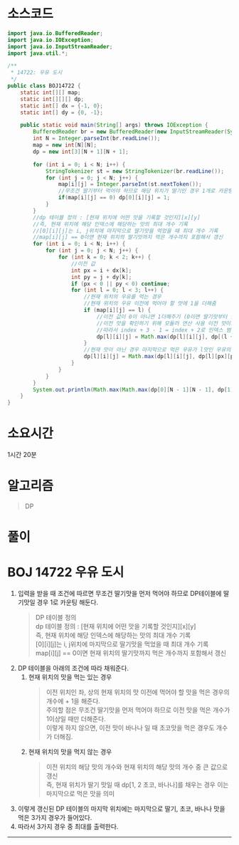 # 소스코드

```Java
import java.io.BufferedReader;
import java.io.IOException;
import java.io.InputStreamReader;
import java.util.*;

/**
 * 14722: 우유 도시
 */
public class BOJ14722 {
    static int[][] map;
    static int[][][] dp;
    static int[] dx = {-1, 0};
    static int[] dy = {0, -1};

    public static void main(String[] args) throws IOException {
        BufferedReader br = new BufferedReader(new InputStreamReader(System.in));
        int N = Integer.parseInt(br.readLine());
        map = new int[N][N];
        dp = new int[3][N + 1][N + 1];

        for (int i = 0; i < N; i++) {
            StringTokenizer st = new StringTokenizer(br.readLine());
            for (int j = 0; j < N; j++) {
                map[i][j] = Integer.parseInt(st.nextToken());
                //무조건 딸기부터 먹어야 하므로 해당 위치가 딸기인 경우 1개로 카운팅 해둔다.
                if(map[i][j] == 0) dp[0][i][j] = 1;
            }
        }
        //dp 테이블 정의 : [현재 위치에 어떤 맛을 기록할 것인지][x][y]
        //즉, 현재 위치에 해당 인덱스에 해당하는 맛의 최대 개수 기록
        //[0][i][j]는 i, j위치에 마지막으로 딸기맛을 먹었을 때 최대 개수 기록
        //map[i][j] == 0이면 현재 위치의 딸기맛까지 먹은 개수까지 포함해서 갱신
        for (int i = 0; i < N; i++) {
            for (int j = 0; j < N; j++) {
                for (int k = 0; k < 2; k++) {
                    //이전 값
                    int px = i + dx[k];
                    int py = j + dy[k];
                    if (px < 0 || py < 0) continue;
                    for (int l = 0; l < 3; l++) {
                        //현재 위치의 우유를 먹는 경우
                        //현재 위치의 우유 이전에 먹어야 할 맛에 1을 더해줌
                        if (map[i][j] == l) {
                            //이전 값이 0이 아니면 1더해주기 (0이면 딸기맛부터 안먹고왔음)
                            //이전 맛을 확인하기 위해 모듈러 연산 사용 이전 맛이기 때문에 0의 경우 2를 확인해야함
                            //따라서 index + 3 - 1 = index + 2로 인덱스 범위 내에 넣어주기
                            dp[l][i][j] = Math.max(dp[l][i][j], dp[(l + 2) % 3][px][py] + (dp[(l + 2) % 3][px][py] == 0 ? 0 : 1));
                        }
                        //현재 맛이 아닌 경우 마지막으로 먹은 우유가 l맛인 우유의 최대개수로 갱신
                        dp[l][i][j] = Math.max(dp[l][i][j], dp[l][px][py]);
                    }
                }
            }
        }
        System.out.println(Math.max(Math.max(dp[0][N - 1][N - 1], dp[1][N - 1][N - 1]), dp[2][N - 1][N - 1]));
    }
}
```

# 소요시간

1시간 20분

# 알고리즘

> DP

# 풀이

# BOJ 14722 우유 도시

1. 입력을 받을 때 조건에 따르면 무조건 딸기맛을 먼저 먹어야 하므로 DP테이블에 딸기맛일 경우 1로 카운팅 해둔다.
   > DP 테이블 정의  
   > dp 테이블 정의 : [현재 위치에 어떤 맛을 기록할 것인지][x][y]  
   >  즉, 현재 위치에 해당 인덱스에 해당하는 맛의 최대 개수 기록  
   >  [0][i][j]는 i, j위치에 마지막으로 딸기맛을 먹었을 때 최대 개수 기록  
   >  map[i][j] == 0이면 현재 위치의 딸기맛까지 먹은 개수까지 포함해서 갱신
2. DP 테이블을 아래의 조건에 따라 채워준다.
   1. 현재 위치의 맛을 먹는 있는 경우
      > 이전 위치인 좌, 상의 현재 위치의 맛 이전에 먹어야 할 맛을 먹은 경우의 개수에 + 1을 해준다.  
      > 주의할 점은 무조건 딸기맛을 먼저 먹어야 하므로 이전 맛을 먹은 개수가 1이상일 때만 더해준다.  
      > 이렇게 하지 않으면, 이전 맛이 바나나 일 때 초코맛을 먹은 경우도 개수가 더해짐.
   2. 현재 위치의 맛을 먹지 않는 경우
      > 이전 위치의 해당 맛의 개수와 현재 위치의 해당 맛의 개수 중 큰 값으로 갱신  
      > 즉, 현재 위치가 딸기 맛일 때 dp[1, 2 초코, 바나나]를 채우는 경우 이는 마지막으로 먹은 맛을 의미
3. 이렇게 갱신된 DP 테이블의 마지막 위치에는 마지막으로 딸기, 초코, 바나나 맛을 먹은 3가지 경우가 들어있다.
4. 따라서 3가지 경우 중 최대를 출력한다.

---
